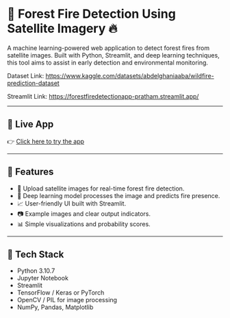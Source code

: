 # 🌲 Forest Fire Detection Using Satellite Imagery 🔥

A machine learning-powered web application to detect forest fires from satellite images. Built with Python, Streamlit, and deep learning techniques, this tool aims to assist in early detection and environmental monitoring.

Dataset Link: https://www.kaggle.com/datasets/abdelghaniaaba/wildfire-prediction-dataset

Streamlit Link: https://forestfiredetectionapp-pratham.streamlit.app/

---

## 🚀 Live App

👉 [Click here to try the app](https://forestfiredetectionapp-pratham.streamlit.app/)  

---

## 📌 Features

- 📡 Upload satellite images for real-time forest fire detection.
- 🤖 Deep learning model processes the image and predicts fire presence.
- 📈 User-friendly UI built with Streamlit.
- 📷 Example images and clear output indicators.
- 📊 Simple visualizations and probability scores.

---

## 🧠 Tech Stack

- Python 3.10.7  
- Jupyter Notebook  
- Streamlit  
- TensorFlow / Keras or PyTorch  
- OpenCV / PIL for image processing  
- NumPy, Pandas, Matplotlib

